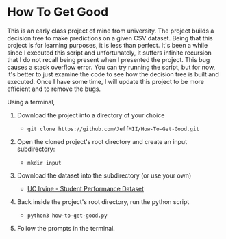 # How To Get Good
This is an early class project of mine from university. The project builds a decision tree to make predictions on a given CSV dataset. Being that this project is for learning purposes, it is less than perfect. It's been a while since I executed this script and unfortunately, it suffers infinite recursion that I do not recall being present when I presented the project. This bug causes a stack overflow error. You can try running the script, but for now, it's better to just examine the code to see how the decision tree is built and executed. Once I have some time, I will update this project to be more efficient and to remove the bugs.

Using a terminal,

1. Download the project into a directory of your choice
    - `git clone https://github.com/JeffMII/How-To-Get-Good.git`

2. Open the cloned project's root directory and create an input subdirectory:
    - `mkdir input`

2. Download the dataset into the subdirectory (or use your own)
    - [UC Irvine - Student Performance Dataset](https://archive.ics.uci.edu/dataset/320/student+performance)

2. Back inside the project's root directory, run the python script
    - `python3 how-to-get-good.py`

3. Follow the prompts in the terminal.
